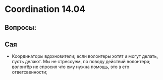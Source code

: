 # Coordination 14.04

## 

## Вопросы: 

## Сая

* Координаторы вдохновители; если волонтеры хотят и могут делать, пусть делают.                      Мы не стрессуем, по поводу действий волонтера; волонтёр не спросил что ему нужна помощь, это в его ответсвенности; 

